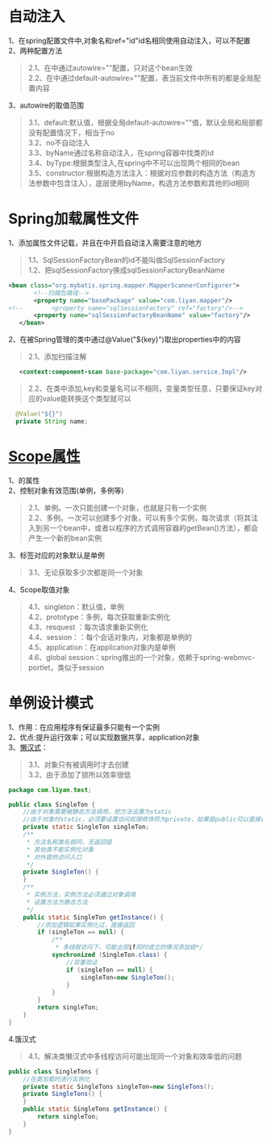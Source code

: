  自动注入
 =======
 1、在spring配置文件中,对象名和ref="id"id名相同使用自动注入，可以不配置<property/><br>
 2、两种配置方法<br>
 >2.1、在<bean>中通过autowire=""配置，只对这个bean生效<br>
 >2.2、在<beans>中通过default-autowire=""配置，表当前文件中所有的<bean>都是全局配置内容<br>
 
 3、autowire的取值范围<br>
 >3.1、default:默认值，根据全局default-autowire=""值，默认全局和局部都没有配置情况下，相当于no<br>
 >3.2、no不自动注入<br>
 >3.3、byName通过名称自动注入，在spring容器中找类的id<br>
 >3.4、byType:根据类型注入,在spring中不可以出现两个相同的bean<br>
 >3.5、constructor:根据构造方法注入：根据对应参数的构造方法（构造方法参数中包含注入），底层使用byName，构造方法参数和其他<bean>的id相同<br>
 
 Spring加载属性文件
 =================
 1、添加属性文件记载，并且在<beans>中开启自动注入需要注意的地方<br>
 >1.1、SqlSessionFactoryBean的id不能叫做SqlSessionFactory<br>
 >1.2、把sqlSessionFactory换成sqlSessionFactoryBeanName<br>
 ```xml
 <bean class="org.mybatis.spring.mapper.MapperScannerConfigurer">
        <!--扫描包路径-->
        <property name="basePackage" value="com.liyan.mapper"/>
<!--        <property name="sqlSessionFactory" ref="factory"/>-->
        <property name="sqlSessionFactoryBeanName" value="factory"/>
    </bean>
```
2、在被Spring管理的类中通过@Value("${key}")取出properties中的内容<br>
>2.1、添加扫描注解
```xml
   <context:component-scan base-package="com.liyan.service.Impl"/>
```
>2.2、在类中添加,key和变量名可以不相同，变量类型任意，只要保证key对应的value能转换这个类型就可以<br>
```java
  @Value("${}")
  private String name;
```

[Scope属性](https://www.cnblogs.com/liaojie970/p/8302749.html)
========
1、<bean>的属性<br>
2、控制对象有效范围(单例，多例等)<br>
>2.1、单例。一次只能创建一个对象，也就是只有一个实例<br>
>2.2、多例。一次可以创建多个对象，可以有多个实例，每次请求（将其注入到另一个bean中，或者以程序的方式调用容器的getBean()方法），都会产生一个新的bean实例<br>

3、<bean>标签对应的对象默认是单例<br>
>3.1、无论获取多少次都是同一个对象<br>

4、Scope取值对象<br>
>4.1、singleton：默认值，单例<br>
>4.2、prototype：多例，每次获取重新实例化<br>
>4.3、resquest ：每次请求重新实例化<br>
>4.4、session：：每个会话对象内，对象都是单例的<br>
>4.5、application：在application对象内是单例<br>
>4.6、global session：spring推出的一个对象，依赖于spring-webmvc-portlet，类似于session<br>

单例设计模式
===========
1、作用：在应用程序有保证最多只能有一个实例<br>
2、优点:提升运行效率；可以实现数据共享，application对象<br>
3、[懒汉式](https://www.cnblogs.com/crazy-wang-android/p/9054771.html)：
>3.1、对象只有被调用时才去创建<br>
>3.2、由于添加了锁所以效率很低<br>
```java
package com.liyan.test;

public class SingleTon {
    //由于对象需要被静态方法调用，把方法设置为static
    //由于对象时static，必须要设置访问权限修饰符为private，如果是public可以直接调用对象，不执行访问入口
    private static SingleTon singleTon;
    /**
     * 方法名和类名相同，无返回值
     * 其他类不能实例化对象
     * 对外提供访问入口
     */
    private SingleTon() {
    }
    /**
     * 实例方法，实例方法必须通过对象调用
     * 设置方法为静态方法
     */
    public static SingleTon getInstance() {
        //添加逻辑如果实例化过，直接返回
        if (singleTon == null) {
            /**
             * 多线程访问下，可能出现if同时成立的情况添加锁*/
            synchronized (SingleTon.class) {
                //双重验证
                if (singleTon == null) {
                    singleTon=new SingleTon();
                }
            }
        }
        return singleTon;
    }
}
```      
4.饿汉式<br>
>4.1、解决类懒汉式中多线程访问可能出现同一个对象和效率低的问题<br>
```java
public class SingleTons {
    //在类加载时进行实例化
    private static SingleTons singleTon=new SingleTons();
    private SingleTons() {
    }
    public static SingleTons getInstance() {
        return singleTon;
    }
}
```                                                                                                                                                                                                                                                                                                                                                    